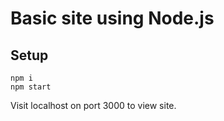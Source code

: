 # Basic site using Node.js

## Setup 

```
npm i
npm start
```
Visit localhost on port 3000 to view site.